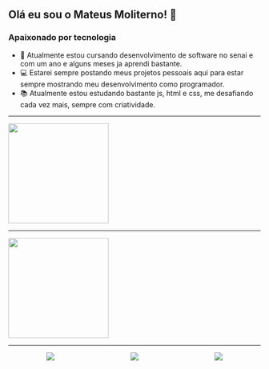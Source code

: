   ## Olá eu sou o Mateus Moliterno! 👋
  ### Apaixonado por tecnologia
- 🌱 Atualmente estou cursando desenvolvimento de software no senai e com um ano e alguns meses ja aprendi bastante.
- 💻 Estarei sempre postando meus projetos pessoais aqui para estar sempre mostrando meu desenvolvimento como programador.
- 📚 Atualmente estou estudando bastante js, html e css, me desafiando cada vez mais, sempre com criatividade.

---
<a href="https://github.com/MateusMoliterno/github-readme-stats">
  <img height=200 align="center" src="https://github-readme-stats.vercel.app/api?username=MateusMoliterno&theme=tokyonight&locale=pt-br" />
</a>

---
<a href="https://github.com/MateusMoliterno/convoychat">
  <img height=200 align="center" src="https://github-readme-stats.vercel.app/api/top-langs?username=MateusMoliterno&locale=pt-br&theme=tokyonight&layout=compact&langs_count=8&card_width=320" />
</a>

---
<div style="display: flex; justify-content: space-around;">
  
<a href="https://www.linkedin.com/in/mateus-moliterno-88418a281" target="_blank">
  <img src="https://img.shields.io/badge/LinkedIn-0077B5?style=for-the-badge&logo=linkedin&logoColor=white"target=_"blank">
</a>

<a href="https://www.instagram.com/mateusmoliterno/" target="_blank">
  <img src="https://img.shields.io/badge/Instagram-E4405F?style=for-the-badge&logo=instagram&logoColor=white"target=_"blank">
</a>

<a  href = "https://www.mateusmoliterno12@gmail.com">
  <img src="https://img.shields.io/badge/Gmail-D14836?style=for-the-badge&logo=gmail&logoColor=white"target=_"blank">
</a>

</div>
